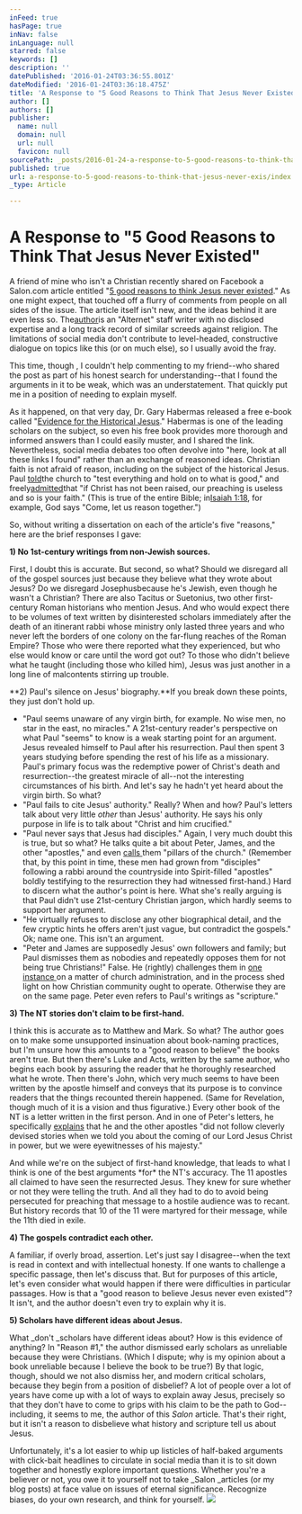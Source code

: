 ```yaml
---
inFeed: true
hasPage: true
inNav: false
inLanguage: null
starred: false
keywords: []
description: ''
datePublished: '2016-01-24T03:36:55.801Z'
dateModified: '2016-01-24T03:36:18.475Z'
title: 'A Response to "5 Good Reasons to Think That Jesus Never Existed"'
author: []
authors: []
publisher:
  name: null
  domain: null
  url: null
  favicon: null
sourcePath: _posts/2016-01-24-a-response-to-5-good-reasons-to-think-that-jesus-never-exis.md
published: true
url: a-response-to-5-good-reasons-to-think-that-jesus-never-exis/index.html
_type: Article

---
```

# A Response to "5 Good Reasons to Think That Jesus Never Existed"

A friend of mine who isn't a Christian recently shared on Facebook a Salon.com article entitled "[5 good reasons to think Jesus never existed][0]." As one might expect, that touched off a flurry of comments from people on all sides of the issue. The article itself isn't new, and the ideas behind it are even less so. The[author][1]is an "Alternet" staff writer with no disclosed expertise and a long track record of similar screeds against religion. The limitations of social media don't contribute to level-headed, constructive dialogue on topics like this (or on much else), so I usually avoid the fray.

This time, though , I couldn't help commenting to my friend--who shared the post as part of his honest search for understanding--that I found the arguments in it to be weak, which was an understatement. That quickly put me in a position of needing to explain myself.

As it happened, on that very day, Dr. Gary Habermas released a free e-book called "[Evidence for the Historical Jesus][2]." Habermas is one of the leading scholars on the subject, so even his free book provides more thorough and informed answers than I could easily muster, and I shared the link. Nevertheless, social media debates too often devolve into "here, look at all these links I found" rather than an exchange of reasoned ideas. Christian faith is not afraid of reason, including on the subject of the historical Jesus. Paul [told][3]the church to "test everything and hold on to what is good," and freely[admitted][4]that "if Christ has not been raised, our preaching is useless and so is your faith." (This is true of the entire Bible; in[Isaiah 1:18][5], for example, God says "Come, let us reason together.")

So, without writing a dissertation on each of the article's five "reasons," here are the brief responses I gave:

**1) No 1st-century writings from non-Jewish sources.**

First, I doubt this is accurate. But second, so what? Should we disregard all of the gospel sources just because they believe what they wrote about Jesus? Do we disregard Josephus[][6]because he's Jewish, even though he wasn't a Christian? There are also Tacitus or Suetonius, two other first-century Roman historians who mention Jesus. And who would expect there to be volumes of text written by disinterested scholars immediately after the death of an itinerant rabbi whose ministry only lasted three years and who never left the borders of one colony on the far-flung reaches of the Roman Empire? Those who were there reported what they experienced, but who else would know or care until the word got out? To those who didn't believe what he taught (including those who killed him), Jesus was just another in a long line of malcontents stirring up trouble.

**2) Paul's silence on Jesus' biography.**If you break down these points, they just don't hold up.

* "Paul seems unaware of any virgin birth, for example. No wise men, no star in the east, no miracles." A 21st-century reader's perspective on what Paul "seems" to know is a weak starting point for an argument. Jesus revealed himself to Paul after his resurrection. Paul then spent 3 years studying before spending the rest of his life as a missionary. Paul's primary focus was the redemptive power of Christ's death and resurrection--the greatest miracle of all--not the interesting circumstances of his birth. And let's say he hadn't yet heard about the virgin birth. So what?
* "Paul fails to cite Jesus' authority." Really? When and how? Paul's letters talk about very little _other_ than Jesus' authority. He says his only purpose in life is to talk about "Christ and him crucified." 
* "Paul never says that Jesus had disciples." Again, I very much doubt this is true, but so what? He  talks quite a bit about Peter, James, and the other "apostles," and even [calls ][7]them "pillars of the church." (Remember that, by this point in time, these men had grown from "disciples" following a rabbi around the countryside into Spirit-filled "apostles" boldly testifying to the resurrection they had witnessed first-hand.) Hard to discern what the author's point is here. What she's really arguing is that Paul didn't use 21st-century Christian jargon, which hardly seems to support her argument.
* "He virtually refuses to disclose any other biographical detail, and the few cryptic hints he offers aren't just vague, but contradict the gospels." Ok; name one. This isn't an argument.
* "Peter and James are supposedly Jesus' own followers and family; but Paul dismisses them as nobodies and repeatedly opposes them for not being true Christians!" False. He (rightly) challenges them in [one instance ][7]on a matter of church administration, and in the process shed light on how Christian community ought to operate. Otherwise they are on the same page. Peter even refers to Paul's writings as "scripture."

**3) The NT stories don't claim to be first-hand.**

I think this is accurate as to Matthew and Mark. So what? The author goes on to make some unsupported insinuation about book-naming practices, but I'm unsure how this amounts to a "good reason to believe" the books aren't true. But then there's Luke and Acts, written by the same author, who begins each book by assuring the reader that he thoroughly researched what he wrote. Then there's John, which very much seems to have been written by the apostle himself and conveys that its purpose is to convince readers that the things recounted therein happened. (Same for Revelation, though much of it is a vision and thus figurative.) Every other book of the NT is a letter written in the first person. And in one of Peter's letters, he specifically [explains][8] that he and the other apostles "did not follow cleverly devised stories when we told you about the coming of our Lord Jesus Christ in power, but we were eyewitnesses of his majesty."

And while we're on the subject of first-hand knowledge, that leads to what I think is one of the best arguments \*for\* the NT's accuracy. The 11 apostles all claimed to have seen the resurrected Jesus. They knew for sure whether or not they were telling the truth. And all they had to do to avoid being persecuted for preaching that message to a hostile audience was to recant. But history records that 10 of the 11 were martyred for their message, while the 11th died in exile. 

**4) The gospels contradict each other.**

A familiar, if overly broad, assertion. Let's just say I disagree--when the text is read in context and with intellectual honesty. If one wants to challenge a specific passage, then let's discuss that. But for purposes of this article, let's even consider what would happen if there were difficulties in particular passages. How is that a "good reason to believe Jesus never even existed"?  It isn't, and the author doesn't even try to explain why it is.

**5) Scholars have different ideas about Jesus.**

What _don't _scholars have different ideas about? How is this evidence of anything? In "Reason \#1," the author dismissed early scholars as unreliable because they were Christians. (Which I dispute; why is my opinion about a book unreliable because I believe the book to be true?) By that logic, though, should we not also dismiss her, and modern critical scholars, because they begin from a position of disbelief? A lot of people over a lot of years have come up with a lot of ways to explain away Jesus, precisely so that they don't have to come to grips with his claim to be the path to God--including, it seems to me, the author of this _Salon_ article. That's their right, but it isn't a reason to disbelieve what history and scripture tell us about Jesus.

Unfortunately, it's a lot easier to whip up listicles of half-baked arguments with click-bait headlines to circulate in social media than it is to sit down together and honestly explore important questions. Whether you're a believer or not, you owe it to yourself not to take _Salon _articles (or my blog posts) at face value on issues of eternal significance. Recognize biases, do your own research, and think for yourself.
![](https://the-grid-user-content.s3-us-west-2.amazonaws.com/7a51b73c-e0d9-43fa-962d-79fa9a60d3b5.jpg)

[0]: http://www.salon.com/2015/07/06/5_good_reasons_to_think_jesus_never_existed/
[1]: http://www.salon.com/writer/valerie_tarico/
[2]: http://www.garyhabermas.com/Evidence/
[3]: http://biblehub.com/1_thessalonians/5-21.htm
[4]: http://biblehub.com/1_corinthians/15-14.htm
[5]: http://biblehub.com/isaiah/1-18.htm
[6]: https://en.wikipedia.org/wiki/Josephus_on_Jesus
[7]: https://www.bible.com/bible/116/gal.2.nlt
[8]: http://biblehub.com/2_peter/1-16.htm